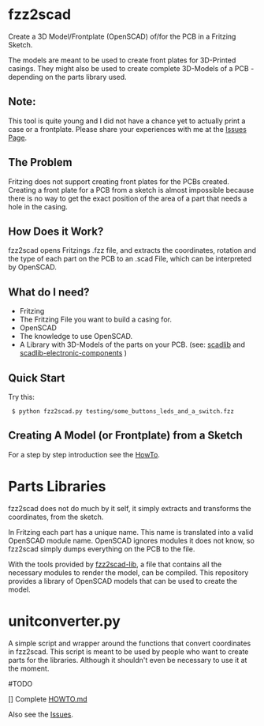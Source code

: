 # fzz2scad

Create a 3D Model/Frontplate (OpenSCAD) of/for the PCB in a Fritzing Sketch.

The models are meant to be used to create front plates for 3D-Printed casings.
They might  also be used to create complete 3D-Models of a PCB -
depending on the parts library used.

## Note:
This tool is quite young and I did not have a chance yet to actually print
a case or a frontplate. Please share your experiences with me at the
[Issues Page](https://github.com/htho/fzz2scad/issues).

## The Problem
Fritzing does not support creating front plates for the PCBs created.
Creating a front plate for a PCB from a sketch is almost impossible because there is no
way to get the exact position of the area of a part that needs a hole in
the casing.

## How Does it Work?
fzz2scad opens Fritzings .fzz file, and extracts the coordinates,
rotation and the type of each part on the PCB to an .scad File, which
can be interpreted by OpenSCAD. 

## What do I need?
  * Fritzing
  * The Fritzing File you want to build a casing for.
  * OpenSCAD
  * The knowledge to use OpenSCAD.
  * A Library with 3D-Models of the parts on your PCB.
  (see: [scadlib](https://github.com/htho/scadlib) and [scadlib-electronic-components](https://github.com/htho/scadlib-electronic-components) )

## Quick Start
Try this:

     $ python fzz2scad.py testing/some_buttons_leds_and_a_switch.fzz

## Creating A Model (or Frontplate) from a Sketch
For a step by step introduction see the [HowTo](HOWTO.md).

# Parts Libraries
fzz2scad does not do much by it self, it simply extracts and transforms
the coordinates, from the sketch.

In Fritzing each part has a unique name. This name is translated into a
valid OpenSCAD module name. OpenSCAD ignores modules it does not know,
so fzz2scad simply dumps everything on the PCB to the file.

With the tools provided by [fzz2scad-lib](https://github.com/htho/fzz2scad-lib),
a file that contains all the necessary modules to render the model, can
be compiled. This repository provides a library of OpenSCAD models that
can be used to create the model.

# unitconverter.py
A simple script and wrapper around the functions that convert coordinates
in fzz2scad. This script is meant to be used by people who want to
create parts for the libraries. Although it shouldn't even be necessary
to use it at the moment.

#TODO

 [] Complete [HOWTO.md](HOWTO.md)

Also see the [Issues](https://github.com/htho/fzz2scad/issues).
